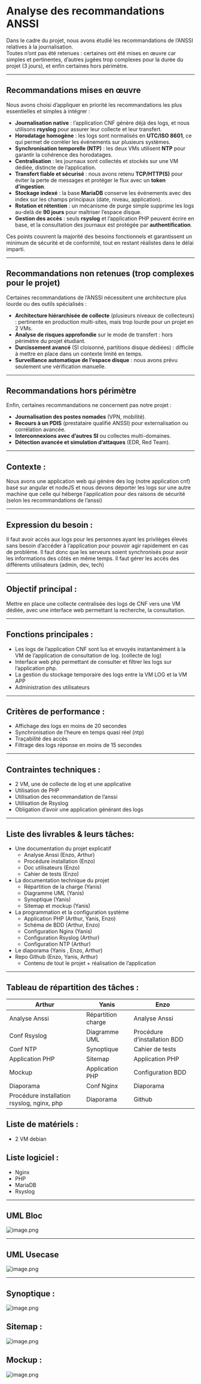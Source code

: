 # Analyse des recommandations ANSSI

Dans le cadre du projet, nous avons étudié les recommandations de l’ANSSI relatives à la journalisation.  
Toutes n’ont pas été retenues : certaines ont été mises en œuvre car simples et pertinentes, d’autres jugées trop complexes pour la durée du projet (3 jours), et enfin certaines hors périmètre.

---

## Recommandations mises en œuvre

Nous avons choisi d’appliquer en priorité les recommandations les plus essentielles et simples à intégrer :

- **Journalisation native** : l’application CNF génère déjà des logs, et nous utilisons **rsyslog** pour assurer leur collecte et leur transfert.
- **Horodatage homogène** : les logs sont normalisés en **UTC/ISO 8601**, ce qui permet de corréler les événements sur plusieurs systèmes.
- **Synchronisation temporelle (NTP)** : les deux VMs utilisent **NTP** pour garantir la cohérence des horodatages.
- **Centralisation** : les journaux sont collectés et stockés sur une VM dédiée, distincte de l’application.
- **Transfert fiable et sécurisé** : nous avons retenu **TCP/HTTP(S)** pour éviter la perte de messages et protéger le flux avec un **token d’ingestion**.
- **Stockage indexé** : la base **MariaDB** conserve les événements avec des index sur les champs principaux (date, niveau, application).
- **Rotation et rétention** : un mécanisme de purge simple supprime les logs au-delà de **90 jours** pour maîtriser l’espace disque.
- **Gestion des accès** : seuls **rsyslog** et l’application PHP peuvent écrire en base, et la consultation des journaux est protégée par **authentification**.

Ces points couvrent la majorité des besoins fonctionnels et garantissent un minimum de sécurité et de conformité, tout en restant réalistes dans le délai imparti.

---

## Recommandations non retenues (trop complexes pour le projet)

Certaines recommandations de l’ANSSI nécessitent une architecture plus lourde ou des outils spécialisés :

- **Architecture hiérarchisée de collecte** (plusieurs niveaux de collecteurs) : pertinente en production multi-sites, mais trop lourde pour un projet en 2 VMs.
- **Analyse de risques approfondie** sur le mode de transfert : hors périmètre du projet étudiant.
- **Durcissement avancé** (SI cloisonné, partitions disque dédiées) : difficile à mettre en place dans un contexte limité en temps.
- **Surveillance automatique de l’espace disque** : nous avons prévu seulement une vérification manuelle.

---

## Recommandations hors périmètre

Enfin, certaines recommandations ne concernent pas notre projet :

- **Journalisation des postes nomades** (VPN, mobilité).
- **Recours à un PDIS** (prestataire qualifié ANSSI) pour externalisation ou corrélation avancée.
- **Interconnexions avec d’autres SI** ou collectes multi-domaines.
- **Détection avancée et simulation d’attaques** (EDR, Red Team).

---

## Contexte :

Nous avons une application web qui génère des log (notre application cnf) basé sur angular et nodeJS et nous devons déporter les logs sur une autre machine que celle qui héberge l’application pour des raisons de sécurité (selon les recommandations de l’anssi)

---

## Expression du besoin :

Il faut avoir accès aux logs pour les personnes ayant les privilèges élevés sans besoin d’accéder à l’application pour pouvoir agir rapidement en cas de problème. Il faut donc que les serveurs soient synchronisés pour avoir les informations des côtés en même temps. Il faut gérer les accès des différents utilisateurs (admin, dev, tech)

---

## Objectif principal :

Mettre en place une collecte centralisée des logs de CNF vers une VM dédiée, avec une interface web permettant la recherche, la consultation.

---

## Fonctions principales :

- Les logs de l’application CNF sont lus et envoyés instantanément à la VM de l’application de consultation de log. (collecte de log)
- Interface web php permettant de consulter et filtrer les logs sur l’application php.
- La gestion du stockage temporaire des logs entre la VM LOG et la VM APP
- Administration des utilisateurs

---

## Critères de performance :

- Affichage des logs en moins de 20 secondes
- Synchronisation de l’heure en temps quasi réel (ntp)
- Traçabilité des accès
- Filtrage des logs réponse en moins de 15 secondes

---

## Contraintes techniques :

- 2 VM, une de collecte de log et une applicative
- Utilisation de PHP
- Utilisation des recommandation de l’anssi
- Utilisation de Rsyslog
- Obligation d’avoir une application générant des logs

---

## Liste des livrables & leurs tâches:

- Une documentation du projet explicatif
  - Analyse Anssi (Enzo, Arthur)
  - Procédure installation (Enzo)
  - Doc utilisateurs (Enzo)
  - Cahier de tests (Enzo)
- La documentation technique du projet
  - Répartition de la charge (Yanis)
  - Diagramme UML (Yanis)
  - Synoptique (Yanis)
  - Sitemap et mockup (Yanis)
- La programmation et la configuration système
  - Application PHP (Arthur, Yanis, Enzo)
  - Schéma de BDD (Arthur, Enzo)
  - Configuration Nginx (Yanis)
  - Configuration Rsyslog (Arthur)
  - Configuration NTP (Arthur)
- Le diaporama (Yanis , Enzo, Arthur)
- Repo Github (Enzo, Yanis, Arthur)
  - Contenu de tout le projet + réalisation de l’application

---

## Tableau de répartition des tâches :

| Arthur          | Yanis              | Enzo                     |
| --------------- | ------------------ | ------------------------ |
| Analyse Anssi   | Répartition charge | Analyse Anssi            |
| Conf Rsyslog    | Diagramme UML      | Procédure d’installation BDD|
| Conf NTP        | Synoptique         | Cahier de tests          |
| Application PHP | Sitemap            | Application PHP          |
| Mockup          | Application PHP    | Configuration BDD        |
| Diaporama       | Conf Nginx         | Diaporama                |
| Procédure installation rsyslog, nginx, php          | Diaporama          | Github                    |

## Liste de matériels :

- 2 VM debian

## Liste logiciel :

- Nginx
- PHP
- MariaDB
- Rsyslog

---

## UML Bloc

![image.png](/Documentation/Diagramme/diagramme%20bloc%20uml.png)

---

## UML Usecase

![image.png](/Documentation/Diagramme/diagram%20usecase.png)

---

## Synoptique :

![image.png](/Documentation/Diagramme/synoptique%20fonctionnement.png)

## Sitemap :

![image.png](/Documentation/Diagramme/sitemap.png)

## Mockup :

![image.png](/Documentation/Diagramme/mockup.png)
